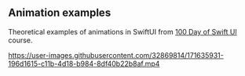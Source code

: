 ## Animation examples

Theoretical examples of animations in SwiftUI from [100 Day of Swift UI](https://www.hackingwithswift.com/100/swiftui) course.


https://user-images.githubusercontent.com/32869814/171635931-196d1615-c11b-4d18-b984-8df40b22b8af.mp4

